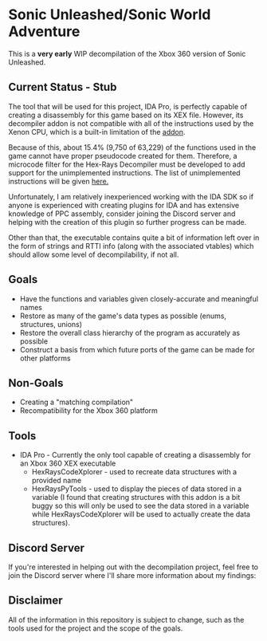 # Sonic Unleashed/Sonic World Adventure
This is a **very early** WIP decompilation of the Xbox 360 version of Sonic Unleashed.

## Current Status - Stub
The tool that will be used for this project, IDA Pro, is perfectly capable of creating a disassembly for this game based on its XEX file. However, its decompiler addon is not compatible with all of the instructions used by the Xenon CPU, which is a built-in limitation of the [addon](https://hex-rays.com/products/decompiler/manual/limit.shtml). 

Because of this, about 15.4% (9,750 of 63,229) of the functions used in the game cannot have proper pseudocode created for them. Therefore, a microcode filter for the Hex-Rays Decompiler must be developed to add support for the unimplemented instructions. The list of unimplemented instructions will be given [here.](https://github.com/draiN-NEO/sonic-unleashed-decompilation/blob/main/instructions.md)

Unfortunately, I am relatively inexperienced working with the IDA SDK so if anyone is experienced with creating plugins for IDA and has extensive knowledge of PPC assembly, consider joining the Discord server and helping with the creation of this plugin so further progress can be made.

Other than that, the executable contains quite a bit of information left over in the form of strings and RTTI info (along with the associated vtables) which should allow some level of decompilability, if not all.


## Goals
* Have the functions and variables given closely-accurate and meaningful names
* Restore as many of the game's data types as possible (enums, structures, unions)
* Restore the overall class hierarchy of the program as accurately as possible
* Construct a basis from which future ports of the game can be made for other platforms


## Non-Goals
* Creating a "matching compilation"
* Recompatibility for the Xbox 360 platform


## Tools
* IDA Pro - Currently the only tool capable of creating a disassembly for an Xbox 360 XEX executable
  * HexRaysCodeXplorer - used to recreate data structures with a provided name
  * HexRaysPyTools - used to display the pieces of data stored in a variable (I found that creating structures with this addon is a bit buggy so this will only be used to see the data stored in a variable while HexRaysCodeXplorer will be used to actually create the data structures).


## Discord Server
If you're interested in helping out with the decompilation project, feel free to join the Discord server where I'll share more information about my findings:

## Disclaimer
All of the information in this repository is subject to change, such as the tools used for the project and the scope of the goals.
